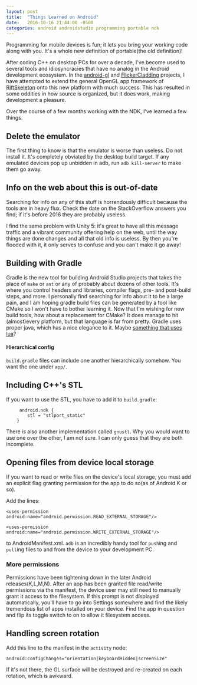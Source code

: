 ```yaml
---
layout: post
title:  "Things Learned on Android"
date:   2016-10-16 21:44:00 -0500
categories: android androidstudio programming portable ndk
---
```


Programming for mobile devices is fun; it lets you bring your working code along with you. It's a whole new definition of portable(the old definition)!

After coding C++ on desktop PCs for over a decade, I've become used to several tools and idiosyncracies that have no analog in the Android development ecosystem. In the [android-gl][android-gl] and [FlickerCladding][FlickerCladding] projects, I have attempted to extend the general OpenGL app framework of [RiftSkeleton][RiftSkeleton] onto this new platform with much success. This has resulted in some oddities in how source is organized, but it does work, making development a pleasure.

Over the course of a few months working with the NDK, I've learned a few things.


[FlickerCladding]: https://github.com/jimbo00000/Flickercladding
[android-gl]: https://bitbucket.org/jimbo00000/android-gl
[RiftSkeleton]: https://github.com/jimbo00000/RiftSkeleton


## Delete the emulator

The first thing to know is that the emulator is worse than useless. Do not install it. It's completely obviated by the desktop build target. If any emulated devices pop up unbidden in adb, run `adb kill-server` to make them go away.


## Info on the web about this is out-of-date

Searching for info on any of this stuff is horrendously difficult because the tools are in heavy flux. Check the date on the StackOverflow answers you find; if it's before 2016 they are probably useless.

I find the same problem with Unity 5: it's great to have all this message traffic and a vibrant community offering help on the web, until the way things are done changes and all that old info is useless. By then you're flooded with it, it only serves to confuse and you can't make it go away!



## Building with Gradle

Gradle is the new tool for building Android Studio projects that takes the place of `make` or `ant` or any of probably about dozens of other tools. It's where you control headers and libraries, compiler flags, pre- and post-build steps, and more. I personally find searching for info about it to be a large pain, and I am hoping gradle build files can be generated by a tool like CMake so I won't have to bother learning it. Now that I'm wishing for new build tools, how about a replacement for CMake? It does manage to hit (almost)every platform, but that language is far from pretty. Gradle uses proper java, which has a nice elegance to it. Maybe [something that uses lua][tundra]?

[tundra]: https://github.com/deplinenoise/tundra

#### Hierarchical config

`build.gradle` files can include one another hierarchically somehow. You want the one under `app/`.


## Including C++'s STL

If you want to use the STL, you have to add it to `build.gradle`:

```
     android.ndk {
        stl = "stlport_static"
    }
```

There is also another implementation called `gnustl`. Why you would want to use one over the other, I am not sure. I can only guess that they are both incomplete.



## Opening files from device local storage

If you want to read or write files on the device's local storage, you must add an explicit flag granting permission for the app to do so(as of Android K or so).


Add the lines:

`<uses-permission android:name="android.permission.READ_EXTERNAL_STORAGE"/>`

`<uses-permission android:name="android.permission.WRITE_EXTERNAL_STORAGE"/>`

to AndroidManifest.xml. `adb` is an incredibly handy tool for `push`ing and `pull`ing files to and from the device to your development PC.

### More permissions

Permissions have been tightening down in the later Android releases(K,L,M,N). After an app has been granted file read/write permissions via the manifest, the device user may still need to manually grant it access to the filesystem. If this prompt is not displayed automatically, you'll have to go into Settings somewhere and find the likely tremendous list of apps installed on your device. Find the app in question and flip its toggle switch to on to allow it filesystem access.


## Handling screen rotation

Add this line to the manifest in the `activity` node:

`android:configChanges="orientation|keyboardHidden|screenSize"`

If it's not there, the GL surface will be destroyed and re-created on each rotation, which is awkward.
